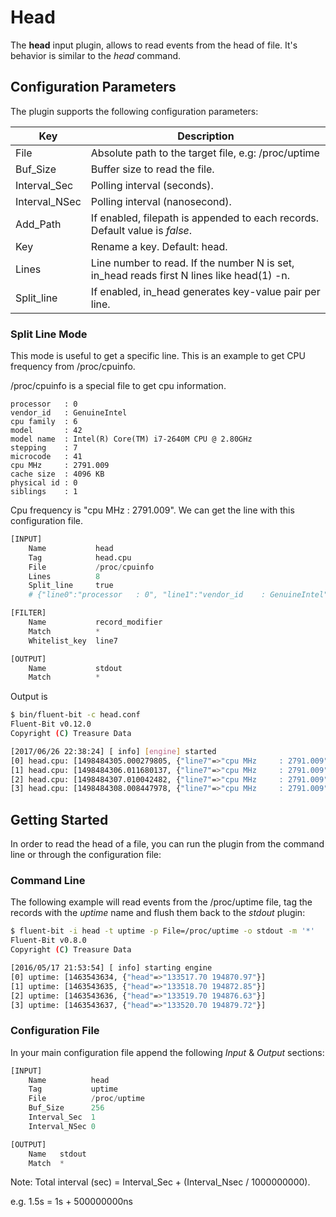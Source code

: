 # Head

The __head__ input plugin, allows to read events from the head of file. It's behavior is similar to the _head_ command.

## Configuration Parameters

The plugin supports the following configuration parameters:

| Key           | Description |
| --------------|-------------|
| File          | Absolute path to the target file, e.g: /proc/uptime |
| Buf_Size      | Buffer size to read the file. |
| Interval_Sec  | Polling interval (seconds). |
| Interval_NSec | Polling interval (nanosecond). |
| Add_Path      | If enabled, filepath is appended to each records. Default value is _false_. |
| Key           | Rename a key. Default: head. |
| Lines         | Line number to read. If the number N is set, in_head reads first N lines like head(1) -n. |
| Split_line    | If enabled, in_head generates key-value pair per line. |

### Split Line Mode

This mode is useful to get a specific line. This is an example to get CPU frequency from /proc/cpuinfo.

/proc/cpuinfo is a special file to get cpu information.
```
processor	: 0
vendor_id	: GenuineIntel
cpu family	: 6
model		: 42
model name	: Intel(R) Core(TM) i7-2640M CPU @ 2.80GHz
stepping	: 7
microcode	: 41
cpu MHz		: 2791.009
cache size	: 4096 KB
physical id	: 0
siblings	: 1
```
Cpu frequency is "cpu MHz		: 2791.009".
We can get the line with this configuration file.

```python
[INPUT]
    Name           head
    Tag            head.cpu
    File           /proc/cpuinfo
    Lines          8
    Split_line     true
    # {"line0":"processor	: 0", "line1":"vendor_id	: GenuineIntel" ...}

[FILTER]
    Name           record_modifier
    Match          *
    Whitelist_key  line7

[OUTPUT]
    Name           stdout
    Match          *
```

Output is

```bash
$ bin/fluent-bit -c head.conf 
Fluent-Bit v0.12.0
Copyright (C) Treasure Data

[2017/06/26 22:38:24] [ info] [engine] started
[0] head.cpu: [1498484305.000279805, {"line7"=>"cpu MHz		: 2791.009"}]
[1] head.cpu: [1498484306.011680137, {"line7"=>"cpu MHz		: 2791.009"}]
[2] head.cpu: [1498484307.010042482, {"line7"=>"cpu MHz		: 2791.009"}]
[3] head.cpu: [1498484308.008447978, {"line7"=>"cpu MHz		: 2791.009"}]
```

## Getting Started

In order to read the head of a file, you can run the plugin from the command line or through the configuration file:

### Command Line

The following example will read events from the /proc/uptime file, tag the records with the _uptime_ name and flush them back to the _stdout_ plugin:

```bash
$ fluent-bit -i head -t uptime -p File=/proc/uptime -o stdout -m '*'
Fluent-Bit v0.8.0
Copyright (C) Treasure Data

[2016/05/17 21:53:54] [ info] starting engine
[0] uptime: [1463543634, {"head"=>"133517.70 194870.97"}]
[1] uptime: [1463543635, {"head"=>"133518.70 194872.85"}]
[2] uptime: [1463543636, {"head"=>"133519.70 194876.63"}]
[3] uptime: [1463543637, {"head"=>"133520.70 194879.72"}]
```

### Configuration File

In your main configuration file append the following _Input_ & _Output_ sections:

```python
[INPUT]
    Name          head
    Tag           uptime
    File          /proc/uptime
    Buf_Size      256
    Interval_Sec  1
    Interval_NSec 0

[OUTPUT]
    Name   stdout
    Match  *
```

Note: Total interval (sec) = Interval_Sec + (Interval_Nsec / 1000000000).

e.g. 1.5s = 1s + 500000000ns
